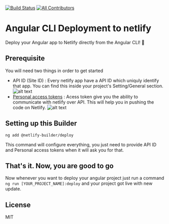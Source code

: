 [![Build Status](https://travis-ci.org/ngx-builders/netlify-builder.svg?branch=master)](https://travis-ci.org/nitishk72/netlify-builder)
[![All Contributors](https://img.shields.io/badge/all_contributors-1-orange.svg?style=flat-square)](#contributors)
# Angular CLI Deployment to netlify

Deploy your Angular app to Netlify directly from the Angular CLI! 🚀

## Prerequisite

You will need two things in order to get started

- API ID (Site ID) : Every netlify app have a API ID which uniquly identify that app. You can find this inside your project's Setting/General section.
![alt text](https://raw.githubusercontent.com/ngx-builders/netlify-builder/master/screenshots/api-id.png)
- [Personal access tokens](https://app.netlify.com/user/applications#personal-access-tokens) : Acess token give you the ability to communicate with netlify over API. This will help you in pushing the code on Netlify.
![alt text](https://raw.githubusercontent.com/ngx-builders/netlify-builder/master/screenshots/personal-access-token.png)

## Setting up this Builder

```
ng add @netlify-builder/deploy
```

This command will configure everything, you just need to provide API ID and Personal access tokens when it will ask you for that.

## That's it. Now, you are good to go

Now whenever you want to deploy your angular project just run a command `ng run [YOUR_PROJECT_NAME]:deploy` and your project got live with new update.

## License

MIT


